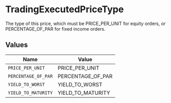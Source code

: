# TradingExecutedPriceType

The type of this price, which must be PRICE_PER_UNIT for equity orders, or PERCENTAGE_OF_PAR for fixed income orders.


## Values

| Name                | Value               |
| ------------------- | ------------------- |
| `PRICE_PER_UNIT`    | PRICE_PER_UNIT      |
| `PERCENTAGE_OF_PAR` | PERCENTAGE_OF_PAR   |
| `YIELD_TO_WORST`    | YIELD_TO_WORST      |
| `YIELD_TO_MATURITY` | YIELD_TO_MATURITY   |
